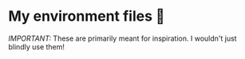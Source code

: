# My environment files :rocket:
*IMPORTANT:* These are primarily meant for inspiration. I wouldn't just blindly use them!
